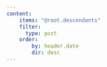 ```yaml
---
content:
    items: "@root.descendants"
    filter:
      type: post
    order:
        by: header.date
        dir: desc
---
```

